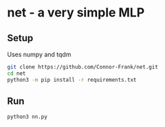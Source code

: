 # net - a very simple MLP

## Setup

Uses numpy and tqdm

```bash
git clone https://github.com/Connor-Frank/net.git
cd net
python3 -m pip install -r requirements.txt
```

## Run
```bash
python3 nn.py
```
